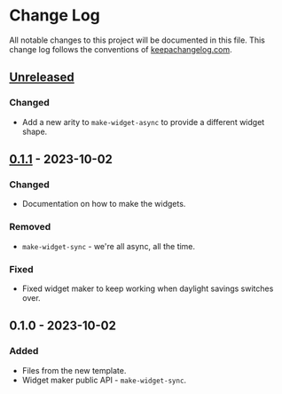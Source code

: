 # Change Log
All notable changes to this project will be documented in this file. This change log follows the conventions of [keepachangelog.com](http://keepachangelog.com/).

## [Unreleased]
### Changed
- Add a new arity to `make-widget-async` to provide a different widget shape.

## [0.1.1] - 2023-10-02
### Changed
- Documentation on how to make the widgets.

### Removed
- `make-widget-sync` - we're all async, all the time.

### Fixed
- Fixed widget maker to keep working when daylight savings switches over.

## 0.1.0 - 2023-10-02
### Added
- Files from the new template.
- Widget maker public API - `make-widget-sync`.

[Unreleased]: https://sourcehost.site/your-name/store/compare/0.1.1...HEAD
[0.1.1]: https://sourcehost.site/your-name/store/compare/0.1.0...0.1.1
